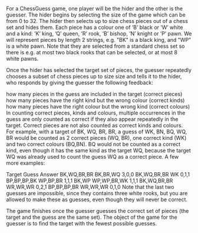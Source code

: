 For a ChessGuess game, one player will be the hider and the other is the guesser. The hider begins by selecting the size of the game which can be from 0 to 32. The hider then selects up to size chess pieces out of a chess set and hides them. Each piece has a colour one of ’B’ black or ’W’ white and a kind: ’K’ king, ’Q’ queen, ’R’ rook, ’B’ bishop, ’N’ knight or ’P’ pawn. We will represent pieces by length 2 strings, e.g. "BK" is a black king, and "WP" is a white pawn. Note that they are selected from a standard chess set so there is e.g. at most two black rooks that can be selected, or at most 8 white pawns.

Once the hider has selected the target set of pieces, the guesser repeatedly chooses a subset of chess pieces up to size size and tells it to the hider, who responds by giving the guesser the following feedback:

how many pieces in the guess are included in the target (correct pieces)
how many pieces have the right kind but the wrong colour (correct kinds)
how many pieces have the right colour but the wrong kind (correct colours)
In counting correct pieces, kinds and colours, multiple occurrences in the guess are only counted as correct if they also appear repeatedly in the target. Correct pieces are not also counted as correct kinds and colours. For example, with a target of BK, WQ, BR, BR, a guess of WK, BN, BQ, WQ, BR would be counted as 2 correct pieces (WQ, BR), one correct kind (WK) and two correct colours (BQ,BN). BQ would not be counted as a correct kind, even though it has the same kind as the target WQ, because the target WQ was already used to count the guess WQ as a correct piece. A few more examples:

Target	Guess	Answer
BK,WQ,BR,BR	BK,BR,WQ	3,0,0
BK,WQ,BR,BR	WK	0,1,1
BP,BP,BP,BK	WP,BP,BR	1,1,1
BK,WP	WP,WP,BR,WK	1,1,1
BK,WQ,BR,BR	WR,WR,WR	0,2,1
BP,BP,BP,BR	WR,WR,WR	0,1,0
Note that the last two guesses are impossible, since they contains three white rooks, but you are allowed to make these as guesses, even though they will never be correct.

The game finishes once the guesser guesses the correct set of pieces (the target and the guess are the same set). The object of the game for the guesser is to find the target with the fewest possible guesses.
